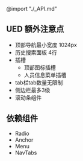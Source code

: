 
@import "./_API.md"

## UED 额外注意点
- 顶部导航最小宽度 1024px
- 历史搜索面板 4行
- 插槽
    * 顶部图标插槽
    * 人员信息菜单插槽
- tab栏tab数量无限制
- 侧边栏最多3级
- 滚动条组件

## 依赖组件
- Radio
- Anchor
- Menu
- NavTabs








